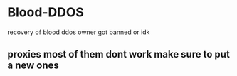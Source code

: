 # Blood-DDOS
recovery of blood ddos owner got banned or idk

<h2 id="idk">proxies most of them dont work make sure to put a new ones</h2>
